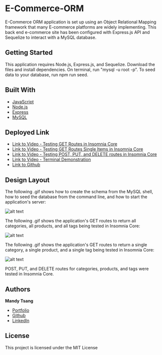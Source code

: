 # E-Commerce-ORM

E-Commerce ORM application is set up using an Object Relational Mapping framework that many E-commerce platforms are widely implementing. This back end e-commerce site has been configured with Express.js API and Sequelize to interact with a MySQL database.

## Getting Started

This application requires Node.js, Express.js, and Sequelize. Download the files and install dependencies. On terminal, run "mysql -u root -p". To seed data to your database, run npm run seed. 

## Built With

* [JavaScript](https://developer.mozilla.org/en-US/docs/Web/JavaScript)
* [Node.js](https://nodejs.org/en/)
* [Express](https://expressjs.com)
* [MySQL](https://www.mysql.com)


## Deployed Link

* [Link to Video - Testing GET Routes in Insomnia Core](https://youtu.be/LLAc2ftr-Ac)
* [Link to Video - Testing GET Routes Single Items in Insomnia Core](https://youtu.be/v5Q9nr5VrU0)
* [Link to Video - Testing POST, PUT, and DELETE routes in Insomnia Core](https://youtu.be/srMYPrpeWfo)
* [Link to Video - Terminal Demonstration](https://youtu.be/LwoQNOFQQyk)
* [Link to Github](https://github.com/MANDYTSANG007/E-Commerce-ORM)

## Design Layout

The following .gif shows how to create the schema from the MySQL shell, how to seed the database from the command line, and how to start the application's server: 

![alt text](./images/Terminal-Demonstration.gif)


The following .gif shows the application's GET routes to return all categories, all products, and all tags being tested in Insomnia Core:

![alt text](./images/Testing-GET-Routes.gif)


The following .gif shows the application's GET routes to return a single category, a single product, and a single tag being tested in Insomnia Core:

![alt text](./images/Testing-GET-Routes-Single-Item.gif)


POST, PUT, and DELETE routes for categories, products, and tags were tested in Insomnia Core.


## Authors

**Mandy Tsang** 

- [Portfolio](https://mandytsang007.github.io/new-portfolio/)
- [Github](https://github.com/MANDYTSANG007)
- [LinkedIn](https://www.linkedin.com/in/man-tsang-64308b22a/)


## License

This project is licensed under the MIT License 

